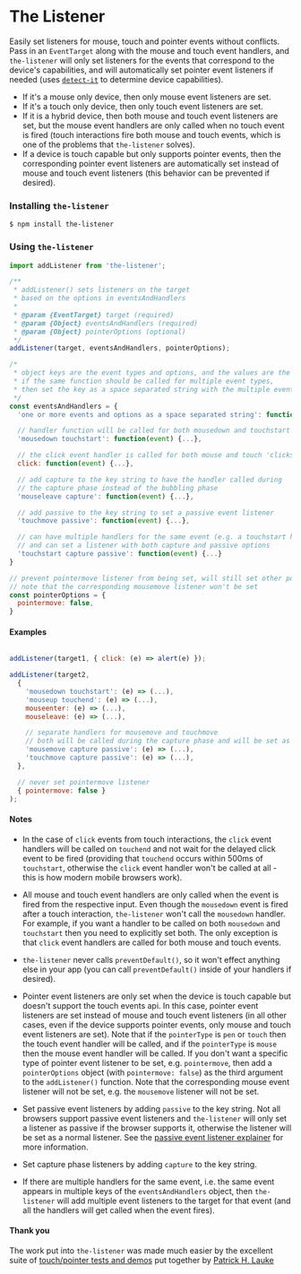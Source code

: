 # The Listener

Easily set listeners for mouse, touch and pointer events without conflicts. Pass in an `EventTarget` along with the mouse and touch event handlers, and `the-listener` will only set listeners for the events that correspond to the device's capabilities, and will automatically set pointer event listeners if needed (uses [`detect-it`](https://github.com/rafrex/detect-it) to determine device capabilities).

- If it's a mouse only device, then only mouse event listeners are set.
- If it's a touch only device, then only touch event listeners are set.
- If it is a hybrid device, then both mouse and touch event listeners are set, but the mouse event handlers are only called when no touch event is fired (touch interactions fire both mouse and touch events, which is one of the problems that `the-listener` solves).
- If a device is touch capable but only supports pointer events, then the corresponding pointer event listeners are automatically set instead of mouse and touch event listeners (this behavior can be prevented if desired).



### Installing `the-listener`
```terminal
$ npm install the-listener
```

### Using `the-listener`

```javascript
import addListener from 'the-listener';
```
```javascript
/**
 * addListener() sets listeners on the target
 * based on the options in eventsAndHandlers
 *
 * @param {EventTarget} target (required)
 * @param {Object} eventsAndHandlers (required)
 * @param {Object} pointerOptions (optional)
 */
addListener(target, eventsAndHandlers, pointerOptions);
```
```javascript
/*
 * object keys are the event types and options, and the values are the handlers,
 * if the same function should be called for multiple event types,
 * then set the key as a space separated string with the multiple event types
 */
const eventsAndHandlers = {
  'one or more events and options as a space separated string': function handler(event) {...},

  // handler function will be called for both mousedown and touchstart events,
  'mousedown touchstart': function(event) {...},

  // the click event handler is called for both mouse and touch 'clicks' without any delay
  click: function(event) {...},

  // add capture to the key string to have the handler called during
  // the capture phase instead of the bubbling phase
  'mouseleave capture': function(event) {...},

  // add passive to the key string to set a passive event listener
  'touchmove passive': function(event) {...},

  // can have multiple handlers for the same event (e.g. a touchstart handler was also set above)
  // and can set a listener with both capture and passive options
  'touchstart capture passive': function(event) {...}
}

// prevent pointermove listener from being set, will still set other pointer listeners
// note that the corresponding mousemove listener won't be set
const pointerOptions = {
  pointermove: false,
}
```

#### Examples
```javascript

addListener(target1, { click: (e) => alert(e) });

addListener(target2,
  {
    'mousedown touchstart': (e) => (...),
    'mouseup touchend': (e) => (...),
    mouseenter: (e) => (...),
    mouseleave: (e) => (...),

    // separate handlers for mousemove and touchmove
    // both will be called during the capture phase and will be set as passive listeners
    'mousemove capture passive': (e) => (...),
    'touchmove capture passive': (e) => (...),
  },

  // never set pointermove listener
  { pointermove: false }
);
```

#### Notes
- In the case of `click` events from touch interactions, the `click` event handlers will be called on `touchend` and not wait for the delayed click event to be fired (providing that `touchend` occurs within 500ms of `touchstart`, otherwise the `click` event handler won't be called at all - this is how modern mobile browsers work).

- All mouse and touch event handlers are only called when the event is fired from the respective input. Even though the `mousedown` event is fired after a touch interaction, `the-listener` won't call the `mousedown` handler. For example, if you want a handler to be called on both `mousedown` and `touchstart` then you need to explicitly set both. The only exception is that `click` event handlers are called for both mouse and touch events.

- `the-listener` never calls `preventDefault()`, so it won't effect anything else in your app (you can call `preventDefault()` inside of your handlers if desired).

- Pointer event listeners are only set when the device is touch capable but doesn't support the touch events api. In this case, pointer event listeners are set instead of mouse and touch event listeners (in all other cases, even if the device supports pointer events, only mouse and touch event listeners are set). Note that if the `pointerType` is `pen` or `touch` then the touch event handler will be called, and if the `pointerType` is `mouse` then the mouse event handler will be called. If you don't want a specific type of pointer event listener to be set, e.g. `pointermove`, then add a `pointerOptions` object (with `pointermove: false`) as the third argument to the `addListener()` function. Note that the corresponding mouse event listener will not be set, e.g. the `mousemove` listener will not be set.

- Set passive event listeners by adding `passive` to the key string. Not all browsers support passive event listeners and `the-listener` will only set a listener as passive if the browser supports it, otherwise the listener will be set as a normal listener. See the [passive event listener explainer](https://github.com/WICG/EventListenerOptions/blob/gh-pages/explainer.md) for more information.

- Set capture phase listeners by adding `capture` to the key string.

- If there are multiple handlers for the same event, i.e. the same event appears in multiple keys of the `eventsAndHandlers` object, then `the-listener` will add multiple event listeners to the target for that event (and all the handlers will get called when the event fires).

#### Thank you
The work put into `the-listener` was made much easier by the excellent suite of [touch/pointer tests and demos][touchTests] put together by [Patrick H. Lauke][patrickHLauke]

[touchTests]: https://patrickhlauke.github.io/touch/
[patrickHLauke]: https://github.com/patrickhlauke
